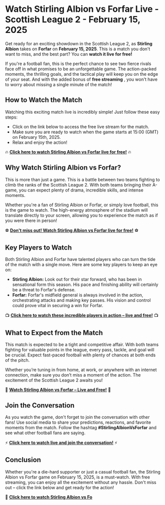 # Watch Stirling Albion vs Forfar Live - Scottish League 2 - February 15, 2025

Get ready for an exciting showdown in the Scottish League 2, as **Stirling Albion** takes on **Forfar** on **February 15, 2025**. This is a match you don't want to miss, and the best part? You can **watch it live for free!**

If you're a football fan, this is the perfect chance to see two fierce rivals face off in what promises to be an unforgettable game. The action-packed moments, the thrilling goals, and the tactical play will keep you on the edge of your seat. And with the added bonus of **free streaming** , you won't have to worry about missing a single minute of the match!

## How to Watch the Match

Watching this exciting match live is incredibly simple! Just follow these easy steps:

- Click on the link below to access the free live stream for the match.
- Make sure you are ready to watch when the game starts at 15:00 (GMT) on February 15th, 2025.
- Relax and enjoy the action!

🔥 **[Click here to watch Stirling Albion vs Forfar live for free!](https://tinyurl.com/livestreamfreeo?st=Stirling+Albion+vs+Forfar&si=ghc)** 🔥

## Why Watch Stirling Albion vs Forfar?

This is more than just a game. This is a battle between two teams fighting to climb the ranks of the Scottish League 2. With both teams bringing their A-game, you can expect plenty of drama, incredible skills, and intense moments.

Whether you're a fan of Stirling Albion or Forfar, or simply love football, this is the game to watch. The high-energy atmosphere of the stadium will translate directly to your screen, allowing you to experience the match as if you were there in person!

⚽️ **[Don't miss out! Watch Stirling Albion vs Forfar live for free!](https://tinyurl.com/livestreamfreeo?st=Stirling+Albion+vs+Forfar&si=ghc)** ⚽️

## Key Players to Watch

Both Stirling Albion and Forfar have talented players who can turn the tide of the match with a single move. Here are some key players to keep an eye on:

- **Stirling Albion:** Look out for their star forward, who has been in sensational form this season. His pace and finishing ability will certainly be a threat to Forfar's defense.
- **Forfar:** Forfar's midfield general is always involved in the action, orchestrating attacks and making key passes. His vision and control could prove vital in securing a win for Forfar.

📺 **[Click here to watch these incredible players in action – live and free!](https://tinyurl.com/livestreamfreeo?st=Stirling+Albion+vs+Forfar&si=ghc)** 📺

## What to Expect from the Match

This match is expected to be a tight and competitive affair. With both teams fighting for valuable points in the league, every pass, tackle, and goal will be crucial. Expect fast-paced football with plenty of chances at both ends of the pitch.

Whether you’re tuning in from home, at work, or anywhere with an internet connection, make sure you don’t miss a moment of the action. The excitement of the Scottish League 2 awaits you!

🌟 **[Watch Stirling Albion vs Forfar – Live and Free!](https://tinyurl.com/livestreamfreeo?st=Stirling+Albion+vs+Forfar&si=ghc)** 🌟

## Join the Conversation

As you watch the game, don't forget to join the conversation with other fans! Use social media to share your predictions, reactions, and favorite moments from the match. Follow the hashtag **#StirlingAlbionVsForfar** and see what other football fans are saying.

⚡️ **[Click here to watch live and join the conversation!](https://tinyurl.com/livestreamfreeo?st=Stirling+Albion+vs+Forfar&si=ghc)** ⚡️

## Conclusion

Whether you're a die-hard supporter or just a casual football fan, the Stirling Albion vs Forfar game on February 15, 2025, is a must-watch. With free streaming, you can enjoy all the excitement without any hassle. Don't miss out – click the link below and get ready for the action!

👀 **[Click here to watch Stirling Albion vs Fo](https://tinyurl.com/livestreamfreeo?st=Stirling+Albion+vs+Forfar&si=ghc)**
